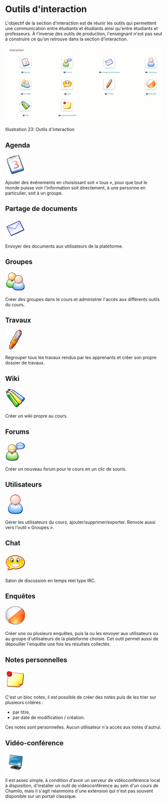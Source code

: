 # Outils d'interaction

L'objectif de la section d'interaction est de réunir les outils qui permettent une communication entre étudiants et étudiants ainsi qu'entre étudiants et professeurs. À l'inverse des outils de production, l'enseignant n'est pas seul à construire ce qu'on retrouve dans la section d'interaction.

![](../../.gitbook/assets/coursinteraction%20%281%29.png)

Illustration 23: Outils d'interaction

## Agenda <a id="magnifieragenda"></a>

![](../../.gitbook/assets/agenda.png)

Ajouter des événements en choisissant soit « tous », pour que tout le monde puisse voir l'information soit directement, à une personne en particulier, soit à un groupe.

## Partage de documents <a id="magnifierpartage-de-documents"></a>

![](../../.gitbook/assets/dropbox.png)

Envoyer des documents aux utilisateurs de la plateforme.

## Groupes <a id="magnifiergroupes"></a>

![](../../.gitbook/assets/group.png)

Créer des groupes dans le cours et administrer l'accès aux différents outils du cours.

## Travaux <a id="magnifiertravaux"></a>

![](../../.gitbook/assets/works.png)

Regrouper tous les travaux rendus par les apprenants et créer son propre dossier de travaux.

## Wiki <a id="magnifierwiki"></a>

![](../../.gitbook/assets/wiki.png)

Créer un wiki propre au cours.

## Forums <a id="magnifierforums"></a>

![](../../.gitbook/assets/forum.png)

Créer un nouveau forum pour le cours en un clic de souris.

## Utilisateurs <a id="magnifierutilisateurs"></a>

![](../../.gitbook/assets/members.png)

Gérer les utilisateurs du cours, ajouter/supprimer/exporter. Renvoie aussi vers l'outil « Groupes ».

## Chat <a id="magnifierchat"></a>

![](../../.gitbook/assets/chat.png)

Salon de discussion en temps réel type IRC.

## Enquêtes <a id="magnifierenqu-tes"></a>

![](../../.gitbook/assets/survey.png)

Créer une ou plusieurs enquêtes, puis la ou les envoyer aux utilisateurs ou au groupe d'utilisateurs de la plateforme choisie. Cet outil permet aussi de dépouiller l'enquête une fois les résultats collectés.

## Notes personnelles <a id="magnifiernotes-personnelles"></a>

![](../../.gitbook/assets/notebook.png)

C'est un bloc notes, il est possible de créer des notes puis de les trier sur plusieurs critères :

* par titre,
* par date de modification / création.

Ces notes sont personnelles. Aucun utilisateur n'a accès aux notes d'autrui.

## Vidéo-conférence <a id="magnifiervid-o-conf-rence"></a>

![](../../.gitbook/assets/bbb.png)

Il est assez simple, à condition d'avoir un serveur de vidéoconférence local à disposition, d'installer un outil de vidéoconférence au sein d'un cours de Chamilo, mais il s'agit néanmoins d'une extension qui n'est pas souvent disponible sur un portail classique.

